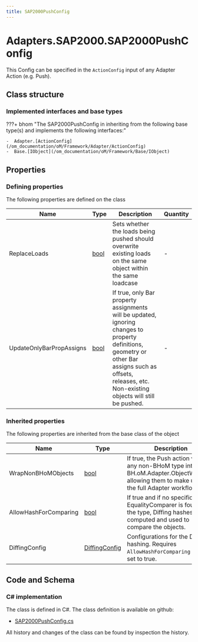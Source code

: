 ```yaml
---
title: SAP2000PushConfig
---
```


# Adapters.SAP2000.SAP2000PushConfig

This Config can be specified in the `ActionConfig` input of any Adapter Action (e.g. Push).

## Class structure

### Implemented interfaces and base types

???+ bhom "The SAP2000PushConfig in inheriting from the following base type(s) and implements the following interfaces:"

    -  Adapter.[ActionConfig](/om_documentation/oM/Framework/Adapter/ActionConfig)
    -  Base.[IObject](/om_documentation/oM/Framework/Base/IObject)


## Properties



### Defining properties

The following properties are defined on the class

| Name             | Type             | Description      | Quantity         |
|------------------|------------------|------------------|------------------|
| ReplaceLoads | [bool](https://learn.microsoft.com/en-us/dotnet/api/System.Boolean?view=netstandard-2.0) | Sets whether the loads being pushed should overwrite existing loads on the same object within the same loadcase | - |
| UpdateOnlyBarPropAssigns | [bool](https://learn.microsoft.com/en-us/dotnet/api/System.Boolean?view=netstandard-2.0) | If true, only Bar property assignments will be updated, ignoring changes to property definitions, geometry or other Bar assigns such as offsets, releases, etc. Non-existing objects will still be pushed. | - |


### Inherited properties
The following properties are inherited from the base class of the object

| Name             | Type             | Description      | Quantity         |
|------------------|------------------|------------------|------------------|
| WrapNonBHoMObjects | [bool](https://learn.microsoft.com/en-us/dotnet/api/System.Boolean?view=netstandard-2.0) | If true, the Push action wraps any non-BHoM type into a BH.oM.Adapter.ObjectWrapper, allowing them to make use of the full Adapter workflow. | - |
| AllowHashForComparing | [bool](https://learn.microsoft.com/en-us/dotnet/api/System.Boolean?view=netstandard-2.0) | If true and if no specific EqualityComparer is found for the type, Diffing hashes are computed and used to compare the objects. | - |
| DiffingConfig | [DiffingConfig](/om_documentation/oM/Framework/Diffing/DiffingConfig) | Configurations for the Diffing hashing. Requires `AllowHashForComparing` to be set to true. | - |


## Code and Schema

### C# implementation

The class is defined in C#. The class definition is available on github:

- [SAP2000PushConfig.cs](https://github.com/BHoM/SAP2000_Toolkit/blob/develop/SAP2000_oM/Config/SAP2000PushConfig.cs)

All history and changes of the class can be found by inspection the history.
